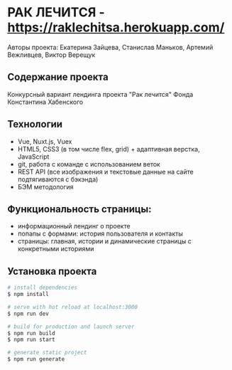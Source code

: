 # РАК ЛЕЧИТСЯ - https://raklechitsa.herokuapp.com/
Авторы проекта: Екатерина Зайцева, Станислав Маньков, Артемий Вежливцев, Виктор Верещук

## Содержание проекта
Конкурсный вариант лендинга проекта "Рак лечится" Фонда Константина Хабенского 

## Технологии
* Vue, Nuxt.js, Vuex
* HTML5, CSS3 (в том числе flex, grid) + адаптивная верстка, JavaScript
* git, работа с команде с использованием веток
* REST API (все изображения и текстовые данные на сайте подтягиваются с бэкэнда)
* БЭМ методология

## Функциональность страницы:
* информационный лендинг о проекте
* попапы с формами: история пользователя и контакты
* страницы: главная, истории и динамические страницы с конкретными историями

## Установка проекта

```bash
# install dependencies
$ npm install

# serve with hot reload at localhost:3000
$ npm run dev

# build for production and launch server
$ npm run build
$ npm run start

# generate static project
$ npm run generate
